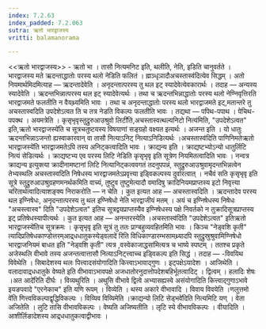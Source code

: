 ```yaml
---
index: 7.2.63
index_padded: 7.2.063
sutra: ऋतो भारद्वाजस्य
vritti: balamanorama

---
```

<<ऋतो भारद्वाजस्य>> - ऋतो भा । तासौ नित्यमनिट इति, थलीति, नेति, इडिति चानुवर्तते । भारद्वाजस्य मते ऋदन्ताद्धातोः परस्य थलो नेडिति फलितं । ह्मञ्धृञादौअचस्तास्व॑दित्येव सिद्धम् । अतो नियमार्थमिदमित्याह —  ऋदन्तादेवेति । अनृदन्तात्परस्य तु थल इट् स्यादेवेत्येवकारार्थः । तदाह — अन्यस्य स्यादेवेति । ऋदन्तभिन्नात्परस्य थल इट् स्यादेवेत्यर्थः । तथा च ऋदन्तभिन्नाद्धातोः परस्य थलो नेण्निवृत्तिरति भारद्वाजमते फलतीति न वैयथ्र्यमिति भावः । तथा च अनृदन्ताद्धातोः परस्य थलो भारद्वाजमते इट्,मतान्तरे तु अचस्तास्वदिति उपदेशेऽत्वत ति च तत्र नेडति विकल्पः फलतीति भावः । तद्यथा — पपिथ-पपाथ । पेचिथ- पपक्थ । अयमत्रेति । कृसृभृवृस्तुद्रुरुआउश्रुवो लिटी॑ति,अचस्तास्वत्थल्यनिटो नित्य॑मिति, "उपदेशेऽत्वत" इति,ऋतो भारद्वाजस्ये॑ति च सूत्रचतुष्टयस्य विषयाणां सङ्ग्रहो वक्ष्यत इत्यर्थः । अजन्त इति । यो धातुः ऋदन्तभिन्नाऽजन्तो ह्यस्वाकारवान् वा तासौ नित्याऽनिट् नित्याऽनिडित्यर्थः ।अचस्तास्व॑दिति पाणिनिमतेऋतो भारद्वाजस्ये॑ति भारद्वाजमतेऽपि तस्य अनिट्कत्वादिति भावः । क्राद्यन्य इति । क्राद्यष्टभ्योऽन्यो धातुर्लिटि नित्यं सेडित्यर्थः । क्राद्यष्टभ्य एव परस्य लिटि नेडिति कृसृभृवृ इति सूत्रेण नियमितत्वादिति भावः । नन्वत्र क्राद्यन्य इत्युक्त्या क्रादीनामष्टानां लिटि नित्यानिट्कत्ववगतं तदनुपपन्नं, स्तुद्रुरुआउश्रुवामृदन्तभिन्नत्वेन तेभ्यस्थलि अचस्तास्वदिति निषेधस्य भारद्वाजमतेऽप्रवृत्त्या इड्विकल्पस्य दुर्वारत्वात् । नचैवं सति कृसृभृवृ इति सूत्रे स्तुद्रुरुआउश्रुग्रहणमनर्थकमिति वाच्यं, तुष्टुव तुष्टुमेत्यादौ वमादिषु क्रादिनियमप्राप्तस्य इटो निवृत्त्या चरितार्थत्वादित्याशङ्क्य निराकरोति —  न चेति । कुत इत्यत आह —  अचस्तास्वदिति । ऋदन्तादेव परस्य थल इण्निषेधः, अनृदन्तात्परस्य तु थल इण्निषेधो नेति भारद्वाजीयं मतम् । अयं च इण्निषेधस्य निषेधः "अचस्त्वास्व" दिति "उपदेशेऽत्वत" इतिच सूत्रद्वयप्राप्तस्यैव इण्निषेधस्य पक्षे निवर्तको न तुक्रादिसूत्रप्राप्तस्य इट् प्रतिषेधस्यापीत्यर्थः । कुत इत्यत आह —  अनन्तरस्येति ।अचस्तास्व॑दिति "उपदेशेऽत्वत" इतिऋतो भारद्वाजस्ये॑तिच सूत्रक्रमः । कृसृभृवृ इति सूत्रं तु ततः प्राग्बहुव्यवहितमिति भावः । किञ्च "नेड्वशि कृती" त्यादिप्रतिषेधकाण्डोत्तरम्आद्र्धधातुकस्येड्वलादे॑ रिति विधिकाण्डारम्भसामथ्र्यादपि स्तुद्रुस्रुश्रुवामिण्निषेधो भारद्वाजनियमं बाधत इति "नेड्वशि कृती" त्यत्र ,वस्वेकाजाद्धसा॑मित्यत्र च भाष्ये स्पष्टम् । ततश्च प्रकृते अजेस्थलि वीभावे तस्य अजन्तत्वात्तासौ नित्याऽनिट्त्त्वाच्च इड्विकल्प इति सिद्धं । तदाह — -विवयिथ विवेथेति । सिबादेशस्य थलः पित्त्वादसंयोगादिति कित्त्वाऽभावाद्गुणः । इट्पक्षेऽयादेशः । आजिथेति ।वलादावाद्र्धधातुके वेष्यते इति वीभावाऽभावपक्षे अजधातोरनुदात्तोपदेशबहिर्भूतत्वादिट् । द्वित्वम् । हलादिः शेषः ।अत आदे॑रिति दीर्घः । विव्यथुरिति । अथुसि वीभावे द्वित्वे अभ्यासह्यस्वे असंयोगादिति कित्त्वाद्गुणाऽभावे इयङपवादे "एरनेकाच" इति यणि रूपम् । विव्येति । थस्य अकारे वीभावादि । विवाय विवयेति ।णलुत्तमो वे॑ति णित्त्वविकल्पाद्वृद्धिविकल्पः । विव्यिव विव्यिमेति ।क्राद्यन्यो लिटि सेड्भवे॑दिति नित्यमिटि यण् । वेता अजितेति । लुटि तासि वीभावविकल्पः । वेष्यति अजिष्यतीति । लृटि स्ये वीभावविकल्पः । वीयादिति । आशीर्लिङादेशस्य आद्र्धधातुकत्वाद्वीभावः ।